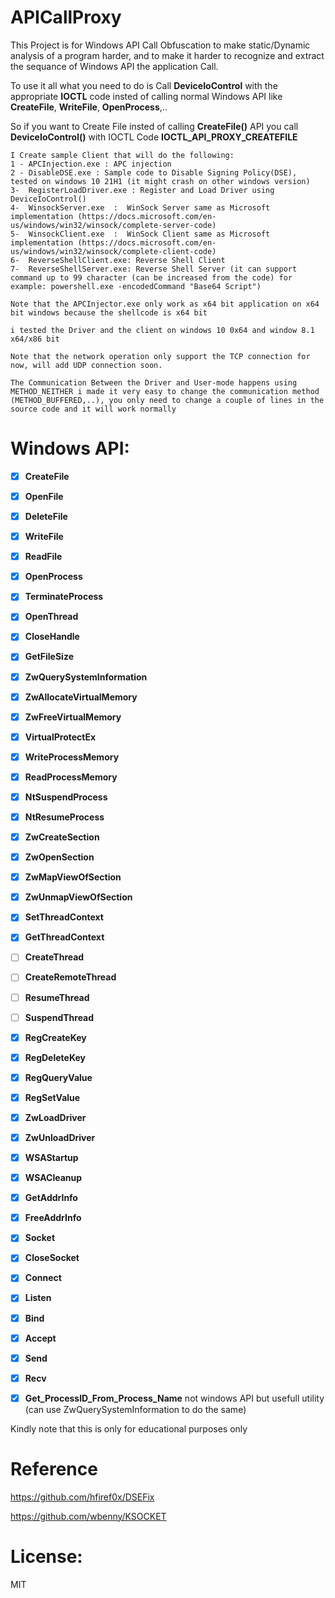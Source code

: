 # APICallProxy

This Project is for Windows API Call Obfuscation to make static/Dynamic analysis of a program harder, and to make it harder to recognize and extract the sequance of Windows API the application Call.

To use it all what you need to do is Call **DeviceIoControl** with the appropriate **IOCTL** code insted of calling normal Windows API like **CreateFile**, **WriteFile**, **OpenProcess**,..

So if you want to Create File insted of calling **CreateFile()** API you call **DeviceIoControl()** with IOCTL Code **IOCTL_API_PROXY_CREATEFILE**

```
I Create sample Client that will do the following:
1 - APCInjection.exe : APC injection 
2 - DisableDSE.exe : Sample code to Disable Signing Policy(DSE), tested on windows 10 21H1 (it might crash on other windows version)
3-  RegisterLoadDriver.exe : Register and Load Driver using DeviceIoControl()
4-  WinsockServer.exe  :  WinSock Server same as Microsoft implementation (https://docs.microsoft.com/en-us/windows/win32/winsock/complete-server-code)
5-  WinsockClient.exe  :  WinSock Client same as Microsoft implementation (https://docs.microsoft.com/en-us/windows/win32/winsock/complete-client-code)
6-  ReverseShellClient.exe: Reverse Shell Client
7-  ReverseShellServer.exe: Reverse Shell Server (it can support command up to 99 character (can be increased from the code) for example: powershell.exe -encodedCommand "Base64 Script")

Note that the APCInjector.exe only work as x64 bit application on x64 bit windows because the shellcode is x64 bit

i tested the Driver and the client on windows 10 0x64 and window 8.1 x64/x86 bit

Note that the network operation only support the TCP connection for now, will add UDP connection soon.

The Communication Between the Driver and User-mode happens using METHOD_NEITHER i made it very easy to change the communication method (METHOD_BUFFERED,..), you only need to change a couple of lines in the source code and it will work normally
```


 
# Windows API:

- [x] **CreateFile**
- [x] **OpenFile**
- [x] **DeleteFile**
- [x] **WriteFile**
- [x] **ReadFile**
- [x] **OpenProcess**
- [x] **TerminateProcess**
- [x] **OpenThread**
- [x] **CloseHandle**
- [x] **GetFileSize**
- [x] **ZwQuerySystemInformation**
- [x] **ZwAllocateVirtualMemory**
- [x] **ZwFreeVirtualMemory**
- [x] **VirtualProtectEx**
- [x] **WriteProcessMemory**
- [x] **ReadProcessMemory**
- [x] **NtSuspendProcess**
- [x] **NtResumeProcess**
- [x] **ZwCreateSection**
- [x] **ZwOpenSection**
- [x] **ZwMapViewOfSection**
- [x] **ZwUnmapViewOfSection**
- [x] **SetThreadContext**
- [x] **GetThreadContext**
- [ ] **CreateThread**
- [ ] **CreateRemoteThread**
- [ ] **ResumeThread**
- [ ] **SuspendThread**
- [x] **RegCreateKey**
- [x] **RegDeleteKey**
- [x] **RegQueryValue**
- [x] **RegSetValue**
- [x] **ZwLoadDriver**
- [x] **ZwUnloadDriver**
- [x] **WSAStartup**
- [x] **WSACleanup**
- [x] **GetAddrInfo**
- [x] **FreeAddrInfo**
- [x] **Socket**
- [x] **CloseSocket**
- [x] **Connect**
- [x] **Listen**
- [x] **Bind**
- [x] **Accept**
- [x] **Send**
- [x] **Recv**

- [x] **Get_ProcessID_From_Process_Name**         not windows API but usefull utility (can use ZwQuerySystemInformation to do the same)


Kindly note that this is only for educational purposes only

# Reference

https://github.com/hfiref0x/DSEFix 

https://github.com/wbenny/KSOCKET

# License:
MIT

